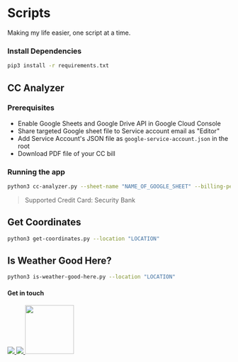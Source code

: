 # Scripts 

Making my life easier, one script at a time.

### Install Dependencies

```sh
pip3 install -r requirements.txt
```

## CC Analyzer

### Prerequisites

- Enable Google Sheets and Google Drive API in Google Cloud Console
- Share targeted Google sheet file to Service account email as "Editor"
- Add Service Account's JSON file as `google-service-account.json` in the root
- Download PDF file of your CC bill

### Running the app

```sh
python3 cc-analyzer.py --sheet-name "NAME_OF_GOOGLE_SHEET" --billing-period "MMMM YYYYY" --pdf-path "pdf/path" --pdf-password "pdf_password" 
```

> Supported Credit Card: Security Bank

## Get Coordinates

```sh
python3 get-coordinates.py --location "LOCATION"
```

## Is Weather Good Here?

```sh
python3 is-weather-good-here.py --location "LOCATION"
```

#### Get in touch

<p>
<a href="https://twitter.com/crrmacarse">
<img src="https://img.shields.io/badge/crrmacarse%20-%231DA1F2.svg?&style=for-the-badge&logo=Twitter&logoColor=white"/>
</a>
<a href="https://www.linkedin.com/in/christian-ryan-r-macarse-692974166/">
<img src="https://img.shields.io/badge/linkedin%20-%230077B5.svg?&style=for-the-badge&logo=linkedin&logoColor=white"/>
</a>
<a href="https://stackoverflow.com/users/10030210/crrmacarse?tab=profile">
<img src="https://cdn.sstatic.net/Sites/stackoverflow/company/Img/logos/so/so-logo.svg?v=a010291124bf" width="110px" />
</a>
</p>
